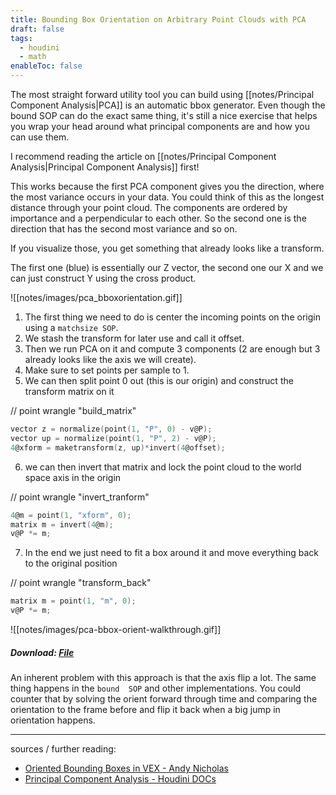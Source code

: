 ```yaml
---
title: Bounding Box Orientation on Arbitrary Point Clouds with PCA
draft: false
tags:
  - houdini
  - math
enableToc: false
---
```

The most straight forward utility tool you can build using [[notes/Principal Component Analysis|PCA]] is an automatic bbox generator. Even though the bound SOP can do the exact same thing, it's still a nice exercise that helps you wrap your head around what principal components are and how you can use them.

I recommend reading the article on [[notes/Principal Component Analysis|Principal Component Analysis]] first!

This works because the first PCA component gives you the direction, where the most variance occurs in your data. You could think of this as the longest distance through your point cloud. The components are ordered by importance and a perpendicular to each other. So the second one is the direction that has the second most variance and so on.

If you visualize those, you get something that already looks like a transform.

The first one (blue) is essentially our Z vector, the second one our X and we can just construct Y using the cross product.

![[notes/images/pca_bboxorientation.gif]]

1. The first thing we need to do is center the incoming points on the origin using a `matchsize SOP`. 
2. We stash the transform for later use and call it offset.
3. Then we run PCA on it and compute 3 components (2 are enough but 3 already looks like the axis we will create). 
4. Make sure to set points per sample to 1.
5. We can then split point 0 out (this is our origin) and construct the transform matrix on it

// point wrangle  "build_matrix"

```C
vector z = normalize(point(1, "P", 0) - v@P); 
vector up = normalize(point(1, "P", 2) - v@P);
4@xform = maketransform(z, up)*invert(4@offset);
```

6. we can then invert that matrix and lock the point cloud to the world space axis in the origin

// point wrangle "invert_tranform"

```C
4@m = point(1, "xform", 0);
matrix m = invert(4@m);
v@P *= m;
```

7. In the end we just need to fit a box around it and move everything back to the original position

// point wrangle "transform_back"

```C
matrix m = point(1, "m", 0);
v@P *= m;
```

![[notes/images/pca-bbox-orient-walkthrough.gif]]

##### Download: [File](https://github.com/jakobringler/blog/tree/hugo/content/notes/sharedfiles/pca_orient_pc.hip)

An inherent problem with this approach is that the axis flip a lot. The same thing happens in the `bound  SOP` and other implementations. You could counter that by solving the orient forward through time and comparing the orientation to the frame before and flip it back when a big jump in orientation happens.

---

sources / further reading:
- [Oriented Bounding Boxes in VEX - Andy Nicholas](https://www.andynicholas.com/post/oriented-bounding-boxes-in-vex)
- [Principal Component Analysis - Houdini DOCs](https://www.sidefx.com/docs/houdini/nodes/sop/pca.html)


